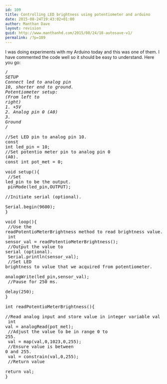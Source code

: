 ```yaml
---
id: 109
title: Controlling LED brightness using potentiometer and arduino
date: 2015-08-24T19:43:02+01:00
author: Manthan Dave
layout: revision
guid: http://www.manthanhd.com/2015/08/24/18-autosave-v1/
permalink: /?p=109
---
```

I was doing experiments with my Arduino today and this was one of them. I have commented the code well so it should be easy to understand. Here you go:<br /><pre>/*<br />SETUP<br />Connect led to analog pin 10, shorter end to ground.<br />Potentiometer setup:<br />(From left to right)<br />1. +5V<br />2. Analog pin 0 (A0)<br />3. Ground<br />*/<br /><br />//Set LED pin to analog pin 10.<br />const int led_pin = 10;<br />//Set potentio meter pin to analog pin 0 (A0).<br />const int pot_met = 0;<br /><br />void setup(){<br />  //Set led_pin to be the output.<br />  pinMode(led_pin,OUTPUT);<br />  //Initiate serial (optional).<br />  Serial.begin(9600);<br />}<br /><br />void loop(){<br />  //Use the readPotentioMeterBrightness method to read brightness value.<br />  int sensor_val = readPotentioMeterBrightness();<br />  //Output the value to serial (optional).<br />  Serial.println(sensor_val);<br />  //Set LED brightness to value that we acquired from potentiometer.<br />  analogWrite(led_pin,sensor_val);<br />  //Pause for 250 ms.<br />  delay(250);<br />}<br /><br />int readPotentioMeterBrightness(){<br />  //Read analog input and store value in integer variable val<br />  int val = analogRead(pot_met);<br />  //Adjust the value to be in range 0 to 255.<br />  val = map(val,0,1023,0,255);<br />  //Ensure value is between 0 and 255. <br />  val = constrain(val,0,255);<br />  //Return value<br />  return val;<br />}<br /></pre><br />